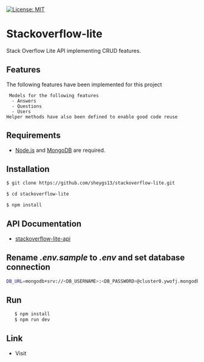 [![License: MIT](https://img.shields.io/badge/License-MIT-yellow.svg)](https://opensource.org/licenses/MIT)

# Stackoverflow-lite

Stack Overflow Lite API implementing CRUD features.

## Features

The following features have been implemented for this project

```
 Models for the following features
  - Answers
  - Questions
  - Users
Helper methods have also been defined to enable good code reuse

```

## Requirements

- [Node.js](https://nodejs.org/en/) and [MongoDB](https://docs.mongodb.com/manual/installation/) are required.

## Installation

```bash
$ git clone https://github.com/sheygs13/stackoverflow-lite.git

$ cd stackoverflow-lite

$ npm install

```

## API Documentation

- [stackoverflow-lite-api](https://documenter.getpostman.com/view/12241279/T1Dv9EwQ?version=latest)

## Rename _.env.sample_ to _.env_ and set database connection

```bash
DB_URL=mongodb+srv://<DB_USERNAME>:<DB_PASSWORD>@cluster0.ywofj.mongodb.net/<DB_NAME>?retryWrites=true&w=majority
```

## Run

```bash
   $ npm install
   $ npm run dev
```

## Link

- Visit []()

